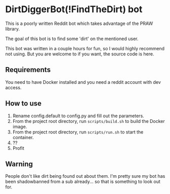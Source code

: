 # DirtDiggerBot(!FindTheDirt) bot

This is a poorly written Reddit bot which takes advantage of the PRAW library. 

The goal of this bot is to find some 'dirt' on the mentioned user.

This bot was written in a couple hours for fun, so I would highly recommend not using. But you are welcome to if you want, the source code is here. 

## Requirements
You need to have Docker installed and you need a reddit account with dev access.

## How to use

1. Rename config.default to config.py and fill out the parameters.
2. From the project root directory, run `scripts/build.sh` to build the Docker image.
3. From the project root directory, run `scripts/run.sh` to start the container.
4. ??
5. Profit


## Warning
People don't like dirt being found out about them. I'm pretty sure my bot has been shadowbanned from a sub already... so that is something to look out for.
